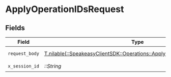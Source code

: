 # ApplyOperationIDsRequest


## Fields

| Field                                                                                                                                | Type                                                                                                                                 | Required                                                                                                                             | Description                                                                                                                          |
| ------------------------------------------------------------------------------------------------------------------------------------ | ------------------------------------------------------------------------------------------------------------------------------------ | ------------------------------------------------------------------------------------------------------------------------------------ | ------------------------------------------------------------------------------------------------------------------------------------ |
| `request_body`                                                                                                                       | [T.nilable(::SpeakeasyClientSDK::Operations::ApplyOperationIDsRequestBody)](../../models/operations/applyoperationidsrequestbody.md) | :heavy_minus_sign:                                                                                                                   | Apply options                                                                                                                        |
| `x_session_id`                                                                                                                       | *::String*                                                                                                                           | :heavy_check_mark:                                                                                                                   | N/A                                                                                                                                  |